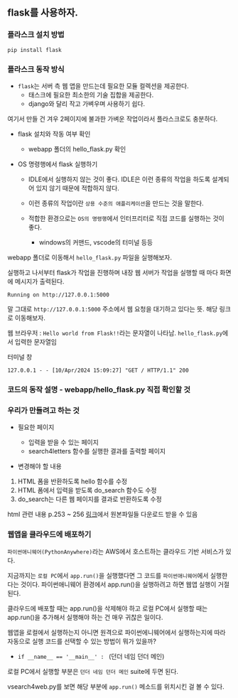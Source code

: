 ## flask를 사용하자.

### 플라스크 설치 방법
```
pip install flask
```

### 플라스크 동작 방식 

- `flask`는 서버 측 웹 앱을 만드는데 필요한 모듈 컬렉션을 제공한다. 
    - 태스크에 필요한 최소한의 기술 집합을 제공한다. 
    - django와 달리 작고 가벼우며 사용하기 쉽다. 

여기서 만들 건 겨우 2페이지에 불과한 가벼운 작업이라서 플라스크로도 충분하다. 

- flask 설치와 작동 여부 확인 
    - webapp 폴더의 hello_flask.py 확인

- OS 명령행에서 flask 실행하기 
    - IDLE에서 실행하지 않는 것이 좋다. IDLE은 이런 종류의 작업을 하도록 설계되어 있지 않기 때문에 적합하지 않다. 

    - 이런 종류의 작업이란 `상용 수준의 애플리케이션`을 만드는 것을 말한다. 

    - 적합한 환경으로는 `OS의 명령행`에서 인터프리터로 직접 코드를 실행하는 것이 좋다. 
        - windows의 커맨드, vscode의 터미널 등등 

webapp 폴더로 이동해서 `hello_flask.py` 파일을 실행해보자. 

실행하고 나서부터 flask가 작업을 진행하며 내장 웹 서버가 작업을 실행할 때 마다 화면에 메시지가 출력된다. 

```
Running on http://127.0.0.1:5000 
```

말 그대로 `http://127.0.0.1:5000` 주소에서 웹 요청을 대기하고 있다는 뜻. 해당 링크로 이동해보자. 

웹 브라우저 : `Hello world from Flask!!`라는 문자열이 나타남. `hello_flask.py`에서 입력한 문자열임

터미널 창 
```
127.0.0.1 - - [10/Apr/2024 15:09:27] "GET / HTTP/1.1" 200
```

### 코드의 동작 설명 - webapp/hello_flask.py 직접 확인할 것

### 우리가 만들려고 하는 것 

- 필요한 페이지
    - 입력을 받을 수 있는 페이지
    - search4letters 함수를 실행한 결과를 출력할 페이지 

- 변경해야 할 내용
1. HTML 폼을 반환하도록 hello 함수를 수정
2. HTML 폼에서 입력을 받도록 do_search 함수도 수정
3. do_search는 다른 웹 페이지를 결과로 반환하도록 수정

html 관련 내용 p.253 ~ 256
[링크](https://python.itcarlow.ie/ed2/)에서 원본파일들 다운로드 받을 수 있음 

### 웹앱을 클라우드에 배포하기 

`파이썬애니웨어(PythonAnywhere)`라는 AWS에서 호스트하는 클라우드 기반 서비스가 있다. 

지금까지는 `로컬 PC`에서 `app.run()`을 실행했다면 그 코드를 `파이썬애니웨어`에서 실행한다는 것이다. 파이썬애니웨어 환경에서 app.run()을 실행하려고 하면 웹앱 실행이 거절된다. 

클라우드에 배포할 때는 app.run()을 삭제해야 하고 
로컬 PC에서 실행할 때는 app.run()을 추가해서 실행해야 하는 건 매우 귀찮은 일이다. 

웹앱을 로컬에서 실행하는지 아니면 원격으로 파이썬에니웨어에서 실행하는지에 따라 자동으로 실행 코드를 선택할 수 있는 방법이 뭐가 있을까? 

- `if __name__ == '__main__' : ` (던더 네임 던더 메인)

로컬 PC에서 실행할 부분은 `던더 네임 던더 메인` suite에 두면 된다. 

vsearch4web.py를 보면 해당 부분에 `app.run()` 메소드를 위치시킨 걸 볼 수 있다. 